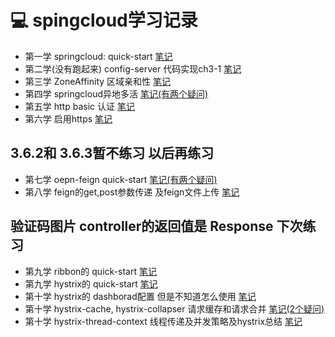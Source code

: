# :computer: spingcloud学习记录
- 第一学 springcloud: quick-start [笔记](https://github.com/keepclimbs/springcloud-notes/tree/master/ch2-1/readMe.md)
- 第二学(没有跑起来) config-server  代码实现ch3-1 [笔记](https://github.com/keepclimbs/springcloud-notes/tree/master/ch3-1/readMe.md)
- 第三学 ZoneAffinity 区域亲和性  [笔记](https://github.com/keepclimbs/springcloud-notes/tree/master/ch3-5-2/readMe.md)
- 第四学 springcloud异地多活 [笔记(有两个疑问)](https://github.com/keepclimbs/springcloud-notes/tree/master/ch3-5-3/readMe.md)
- 第五学 http basic 认证  [笔记](https://github.com/keepclimbs/springcloud-notes/tree/master/ch3-5-4/readMe.md)
- 第六学 启用https  [笔记](https://github.com/keepclimbs/springcloud-notes/tree/master/ch3-5-5/readMe.md)
## 3.6.2和 3.6.3暂不练习 以后再练习
- 第七学 oepn-feign quick-start [笔记(有两个疑问)](https://github.com/keepclimbs/springcloud-notes/tree/master/ch4-1-2/readMe.md)
- 第八学 feign的get,post参数传递 及feign文件上传 [笔记](https://github.com/keepclimbs/springcloud-notes/tree/master/ch4-3-2/readMe.md)
## 验证码图片 controller的返回值是 Response 下次练习
- 第九学 ribbon的 quick-start [笔记](https://github.com/keepclimbs/springcloud-notes/tree/master/ch5-1-2/readMe.md)
- 第九学 hystrix的 quick-start [笔记](https://github.com/keepclimbs/springcloud-notes/tree/master/ch6-2/readMe.md)
- 第十学 hystrix的 dashborad配置 但是不知道怎么使用  [笔记](https://github.com/keepclimbs/springcloud-notes/tree/master/ch6-2-3/readMe.md)
- 第十学 hystrix-cache, hystrix-collapser 请求缓存和请求合并 [笔记(2个疑问)](https://github.com/keepclimbs/springcloud-notes/tree/master/ch6-2-3/readMe.md)
- 第十学 hystrix-thread-context 线程传递及并发策略及hystrix总结 [笔记](https://github.com/keepclimbs/springcloud-notes/tree/master/ch6-2-3/readMe-1.md)